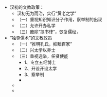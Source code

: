 - 汉初的文教政策：
	- 汉初无为而治，实行“黄老之学”
	- （一）重视知识知识分子作用，察举制的出现
	- （二）允许开办私学
	- （三）废除“挟书律”，恢复儒经，
- “独尊儒术”的文教政策
	- （一）“推明孔氏，抑黜百家”
	- （二）兴太学以养士
	- （三）重视选举，任贤使能
		- 1、专立五经博士
		- 2、开设开设太学
		- 3、察举制
		-
	-
	-